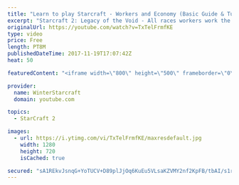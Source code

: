 ```yaml
---
title: "Learn to play Starcraft - Workers and Economy (Basic Guide & Tutorial)"
excerpt: "Starcraft 2: Legacy of the Void - All races workers work the same (mule notwithstanding!)  Wiki on mining: http://wiki.teamliquid.net/starcraft2/Mining_Minerals"
originalUrl: https://youtube.com/watch?v=TxTelFrmfKE
type: video
price: Free
length: PT8M
publishedDateTime: 2017-11-19T17:07:42Z
heat: 50

featuredContent: "<iframe width=\"800\" height=\"500\" frameborder=\"0\" src=\"https://www.youtube.com/embed/TxTelFrmfKE\" allow=\"accelerometer; autoplay; encrypted-media; gyroscope; picture-in-picture\" allowfullscreen></iframe>"

provider:
  name: WinterStarcraft
  domain: youtube.com

topics:
  - StarCraft 2

images:
  - url: https://i.ytimg.com/vi/TxTelFrmfKE/maxresdefault.jpg
    width: 1280
    height: 720
    isCached: true

secured: "sA1REkvJsnqG+YoTUCV+D89plJjOq6KuEu5VLsaKZVMY2nf2KpFB/tbAI/s1rvsYctGUugx5Wg+hC6IacI3x7cmTsEtunIlcVv7qB7CtfIu0BnJvjcrfxxGChVgFC/Y53uRP249l/VY5FGmDbEkINqG2yld/Ss3gt5ECpGbf7hxw8YT0qoGCICBXPOoPJeMQVguphldgn8ITBC5sZteQYWLPlMWNiOq8X5z5A6ri6pHKvGNW/3DfV3TRRX3Bf+EJBKSwTHtd+swaPEbN//1+WHH9x7ijx7uLt6ylSMufGUVTOQhjmPKLU0eeUKBgBILLKfNw85ZszNzW/+YlQfcdH18S7K/gOMsL+CR7In3GqtFGvRdvcsOOBcfVn8NDAVlHlYk0/Wy51t6E6nc2ZdJPRd24oFAUCleZ5we4JkKJwzk=;6mMbofyd7GwePxhv4pHKaw=="
---
```


